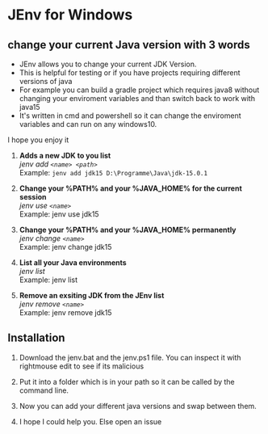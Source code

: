 
# JEnv for Windows
## change your current Java version with 3 words

 - JEnv allows you to change your current JDK Version.
 - This is helpful for testing or if you have projects requiring
   different versions of java
 - For example you can build a gradle project
   which requires java8 without changing your enviroment variables and
   than switch back to work with java15
 - It's written in cmd and powershell so it can change the enviroment variables and can run on any windows10.

I hope you enjoy it

1) **Adds a new JDK to you list**  
*jenv add `<name> <path>`*  
Example: `jenv add jdk15 D:\Programme\Java\jdk-15.0.1`
 
2) **Change your %PATH% and your %JAVA_HOME% for the current session**  
 *jenv use `<name>`*  
 Example: jenv use jdk15
 
3) **Change your %PATH% and your %JAVA_HOME% permanently**  
 *jenv change `<name>`*  
 Example: jenv change jdk15
 
4) **List all your Java environments**  
 *jenv list*  
 Example: jenv list

 5) **Remove an exsiting JDK from the JEnv list**  
 *jenv remove `<name>`*  
 Example: jenv remove jdk15

## Installation

 1. Download the jenv.bat and the jenv.ps1 file. You can inspect it with rightmouse edit to see if its malicious
 
 2. Put it into a folder which is in your path so it can be called by the command line.
 
 3. Now you can add your different java versions and swap between them.
 
 4. I hope I could help you. Else open an issue

 


